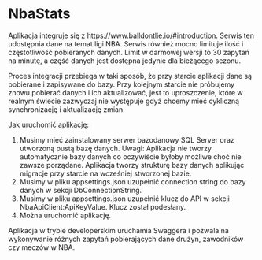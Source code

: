 # NbaStats

Aplikacja integruje się z https://www.balldontlie.io/#introduction. Serwis ten udostępnia dane na temat ligi NBA. Serwis również mocno limituje ilość i częstotliwość pobieranych danych. Limit w darmowej wersji to 30 zapytań na minutę, a część danych jest dostępna jedynie dla bieżącego sezonu.

Proces integracji przebiega w taki sposób, że przy starcie aplikacji dane są pobierane i zapisywane do bazy. Przy kolejnym starcie nie próbujemy znowu pobierać danych i ich aktualizować, jest to uproszczenie, które w realnym świecie zazwyczaj nie występuje gdyż chcemy mieć cykliczną synchronizację i aktualizację zmian.

Jak uruchomić aplikację:

1. Musimy mieć zainstalowany serwer bazodanowy SQL Server oraz utworzoną pustą bazę danych.
Uwagi: Aplikacja nie tworzy automatycznie bazy danych co oczywiście byłoby możliwe choć nie zawsze porządane. Aplikacja tworzy strukturę bazy danych aplikując migracje przy starcie na wcześniej stworzonej bazie.
2. Musimy w pliku appsettings.json uzupełnić connection string do bazy danych w sekcji DbConnectionString.
3. Musimy w pliku appsettings.json uzupełnić klucz do API w sekcji NbaApiClient:ApiKeyValue. Klucz został podesłany.
4. Można uruchomić aplikację.

Aplikacja w trybie developerskim uruchamia Swaggera i pozwala na wykonywanie różnych zapytań pobierających dane drużyn, zawodników czy meczów w NBA.